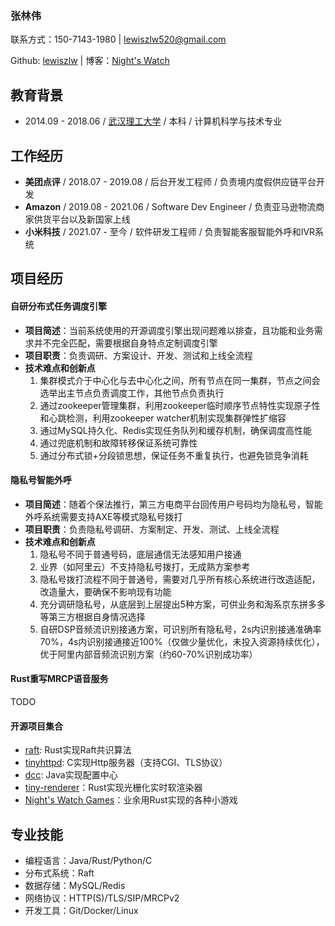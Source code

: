 ### 张林伟

联系方式：150-7143-1980 | lewiszlw520@gmail.com

Github: [lewiszlw](https://github.com/lewiszlw) | 博客：[Night's Watch](https://nightswatch.games)

## 教育背景
- 2014.09 - 2018.06 / [武汉理工大学](https://en.wikipedia.org/wiki/Wuhan_University_of_Technology) / 本科 / 计算机科学与技术专业

## 工作经历
- **美团点评** / 2018.07 - 2019.08 / 后台开发工程师 / 负责境内度假供应链平台开发
- **Amazon** / 2019.08 - 2021.06 / Software Dev Engineer / 负责亚马逊物流商家供货平台以及新国家上线
- **小米科技** / 2021.07 - 至今 / 软件研发工程师 / 负责智能客服智能外呼和IVR系统

## 项目经历

#### 自研分布式任务调度引擎
- **项目简述**：当前系统使用的开源调度引擎出现问题难以排查，且功能和业务需求并不完全匹配，需要根据自身特点定制调度引擎
- **项目职责**：负责调研、方案设计、开发、测试和上线全流程
- **技术难点和创新点**
  1. 集群模式介于中心化与去中心化之间，所有节点在同一集群，节点之间会选举出主节点负责调度工作，其他节点负责执行
  2. 通过zookeeper管理集群，利用zookeeper临时顺序节点特性实现原子性和心跳检测，利用zookeeper watcher机制实现集群弹性扩缩容
  3. 通过MySQL持久化、Redis实现任务队列和缓存机制，确保调度高性能
  4. 通过兜底机制和故障转移保证系统可靠性
  5. 通过分布式锁+分段锁思想，保证任务不重复执行，也避免锁竞争消耗

#### 隐私号智能外呼
- **项目简述**：随着个保法推行，第三方电商平台回传用户号码均为隐私号，智能外呼系统需要支持AXE等模式隐私号拨打
- **项目职责**：负责隐私号调研、方案制定、开发、测试、上线全流程
- **技术难点和创新点**
  1. 隐私号不同于普通号码，底层通信无法感知用户接通
  2. 业界（如阿里云）不支持隐私号拨打，无成熟方案参考
  3. 隐私号拨打流程不同于普通号，需要对几乎所有核心系统进行改造适配，改造量大，要确保不影响现有功能
  4. 充分调研隐私号，从底层到上层提出5种方案，可供业务和淘系京东拼多多等第三方根据自身情况选择
  5. 自研DSP音频流识别接通方案，可识别所有隐私号，2s内识别接通准确率70%，4s内识别接通接近100%（仅做少量优化，未投入资源持续优化），优于阿里内部音频流识别方案（约60-70%识别成功率）

#### Rust重写MRCP语音服务
TODO

#### 开源项目集合
- [raft](https://github.com/lewiszlw/raft): Rust实现Raft共识算法
- [tinyhttpd](https://github.com/lewiszlw/tinyhttpd): C实现Http服务器（支持CGI、TLS协议）
- [dcc](https://github.com/lewiszlw/dcc): Java实现配置中心
- [tiny-renderer](https://github.com/NightsWatchGames/tiny-renderer)：Rust实现光栅化实时软渲染器
- [Night's Watch Games](https://github.com/NightsWatchGames/)：业余用Rust实现的各种小游戏

## 专业技能
- 编程语言：Java/Rust/Python/C
- 分布式系统：Raft
- 数据存储：MySQL/Redis
- 网络协议：HTTP(S)/TLS/SIP/MRCPv2
- 开发工具：Git/Docker/Linux